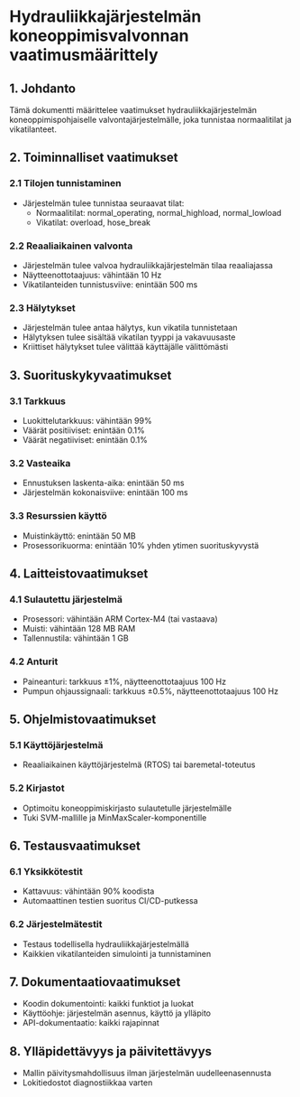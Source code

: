 # Hydrauliikkajärjestelmän koneoppimisvalvonnan vaatimusmäärittely

## 1. Johdanto
Tämä dokumentti määrittelee vaatimukset hydrauliikkajärjestelmän koneoppimispohjaiselle valvontajärjestelmälle, joka tunnistaa normaalitilat ja vikatilanteet.

## 2. Toiminnalliset vaatimukset

### 2.1 Tilojen tunnistaminen
- Järjestelmän tulee tunnistaa seuraavat tilat:
  - Normaalitilat: normal_operating, normal_highload, normal_lowload
  - Vikatilat: overload, hose_break

### 2.2 Reaaliaikainen valvonta
- Järjestelmän tulee valvoa hydrauliikkajärjestelmän tilaa reaaliajassa
- Näytteenottotaajuus: vähintään 10 Hz
- Vikatilanteiden tunnistusviive: enintään 500 ms

### 2.3 Hälytykset
- Järjestelmän tulee antaa hälytys, kun vikatila tunnistetaan
- Hälytyksen tulee sisältää vikatilan tyyppi ja vakavuusaste
- Kriittiset hälytykset tulee välittää käyttäjälle välittömästi

## 3. Suorituskykyvaatimukset

### 3.1 Tarkkuus
- Luokittelutarkkuus: vähintään 99%
- Väärät positiiviset: enintään 0.1%
- Väärät negatiiviset: enintään 0.1%

### 3.2 Vasteaika
- Ennustuksen laskenta-aika: enintään 50 ms
- Järjestelmän kokonaisviive: enintään 100 ms

### 3.3 Resurssien käyttö
- Muistinkäyttö: enintään 50 MB
- Prosessorikuorma: enintään 10% yhden ytimen suorituskyvystä

## 4. Laitteistovaatimukset

### 4.1 Sulautettu järjestelmä
- Prosessori: vähintään ARM Cortex-M4 (tai vastaava)
- Muisti: vähintään 128 MB RAM
- Tallennustila: vähintään 1 GB

### 4.2 Anturit
- Paineanturi: tarkkuus ±1%, näytteenottotaajuus 100 Hz
- Pumpun ohjaussignaali: tarkkuus ±0.5%, näytteenottotaajuus 100 Hz

## 5. Ohjelmistovaatimukset

### 5.1 Käyttöjärjestelmä
- Reaaliaikainen käyttöjärjestelmä (RTOS) tai baremetal-toteutus

### 5.2 Kirjastot
- Optimoitu koneoppimiskirjasto sulautetulle järjestelmälle
- Tuki SVM-mallille ja MinMaxScaler-komponentille

## 6. Testausvaatimukset

### 6.1 Yksikkötestit
- Kattavuus: vähintään 90% koodista
- Automaattinen testien suoritus CI/CD-putkessa

### 6.2 Järjestelmätestit
- Testaus todellisella hydrauliikkajärjestelmällä
- Kaikkien vikatilanteiden simulointi ja tunnistaminen

## 7. Dokumentaatiovaatimukset
- Koodin dokumentointi: kaikki funktiot ja luokat
- Käyttöohje: järjestelmän asennus, käyttö ja ylläpito
- API-dokumentaatio: kaikki rajapinnat

## 8. Ylläpidettävyys ja päivitettävyys
- Mallin päivitysmahdollisuus ilman järjestelmän uudelleenasennusta
- Lokitiedostot diagnostiikkaa varten